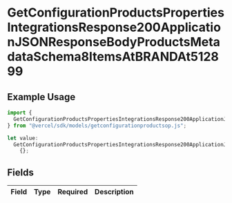 # GetConfigurationProductsPropertiesIntegrationsResponse200ApplicationJSONResponseBodyProductsMetadataSchema8ItemsAtBRANDAt512899

## Example Usage

```typescript
import {
  GetConfigurationProductsPropertiesIntegrationsResponse200ApplicationJSONResponseBodyProductsMetadataSchema8ItemsAtBRANDAt512899,
} from "@vercel/sdk/models/getconfigurationproductsop.js";

let value:
  GetConfigurationProductsPropertiesIntegrationsResponse200ApplicationJSONResponseBodyProductsMetadataSchema8ItemsAtBRANDAt512899 =
    {};
```

## Fields

| Field       | Type        | Required    | Description |
| ----------- | ----------- | ----------- | ----------- |